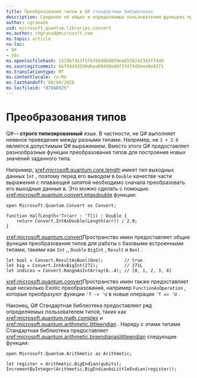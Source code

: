 ```yaml
---
title: Преобразования типов в Q# стандартных библиотеках
description: Сведения об общих и определяемых пользователем функциях преобразования типов в Q# стандартных библиотеках.
author: cgranade
uid: microsoft.quantum.libraries.convert
ms.author: chgranad@microsoft.com
ms.topic: article
no-loc:
- Q#
- $$v
ms.openlocfilehash: 2319bf453f5fbf6bd068859ea65562423d3ff4d0
ms.sourcegitcommit: 6bf99d93590d6aa80490e88f2fd74dbbee8e0371
ms.translationtype: MT
ms.contentlocale: ru-RU
ms.lasthandoff: 08/06/2020
ms.locfileid: "87868525"
---
```

# <a name="type-conversions"></a>Преобразования типов #

Q#— **строго типизированный** язык.
В частности, не Q# выполняет неявное приведение между разными типами. Например, не `1 + 2.0` является допустимым Q# выражением.
Вместо этого Q# предоставляет разнообразные функции преобразования типов для построения новых значений заданного типа.

Например, <xref:microsoft.quantum.core.length> имеет тип выходных данных `Int` , поэтому перед его выводом в `Double` качестве части выражения с плавающей запятой необходимо сначала преобразовать его выходные данные в.
Это можно сделать с помощью <xref:microsoft.quantum.convert.intasdouble> функции:

```qsharp
open Microsoft.Quantum.Convert as Convert;

function HalfLength<'T>(arr : 'T[]) : Double {
    return Convert.IntAsDouble(Length(arr)) / 2.0;
}
```

<xref:microsoft.quantum.convert>Пространство имен предоставляет общие функции преобразования типов для работы с базовыми встроенными типами, такими как `Int` ,, `Double` `BigInt` , `Result` и `Bool` .

```qsharp
let bool = Convert.ResultAsBool(One);        // true
let big = Convert.IntAsBigInt(271);          // 271L
let indices = Convert.RangeAsIntArray(0..4); // [0, 1, 2, 3, 4]
```

<xref:microsoft.quantum.convert>Пространство имен также предоставляет еще несколько Exotic преобразований, например `FunctionAsOperation` , которые преобразуют функции `'T -> 'U` в новые операции `'T => 'U` .

Наконец, Q# Стандартная библиотека предоставляет ряд определяемых пользователем типов, таких как <xref:microsoft.quantum.math.complex> и <xref:microsoft.quantum.arithmetic.littleendian> .
Наряду с этими типами Стандартная библиотека предоставляет <xref:microsoft.quantum.arithmetic.bigendianaslittleendian> следующие функции:

```Q#
open Microsoft.Quantum.Arithmetic as Arithmetic;

let register = Arithmetic.BigEndian(qubits);
IncrementByInteger(Arithmetic.BigEndianAsLittleEndian(register));
```

